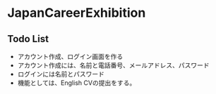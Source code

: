 # JapanCareerExhibition
## Todo List
- アカウント作成、ログイン画面を作る
- アカウント作成には、名前と電話番号、メールアドレス、パスワード
- ログインには名前とパスワード
- 機能としては、English CVの提出をする。
